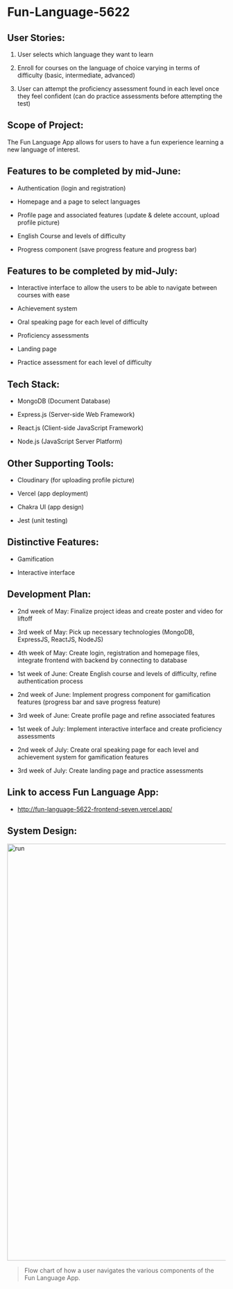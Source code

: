 # Fun-Language-5622
## User Stories:  
1. User selects which language they want to learn  

2. Enroll for courses on the language of choice varying in terms of difficulty (basic, intermediate, advanced)  

3. User can attempt the proficiency assessment found in each level once they feel confident (can do practice assessments before attempting the test)  

## Scope of Project:  
The Fun Language App allows for users to have a fun experience learning a new language of interest.

## Features to be completed by mid-June:
* Authentication (login and registration)  

* Homepage and a page to select languages  

* Profile page and associated features (update & delete account, upload profile picture) 

* English Course and levels of difficulty

* Progress component (save progress feature and progress bar)  

## Features to be completed by mid-July:
* Interactive interface to allow the users to be able to navigate between courses with ease

* Achievement system

* Oral speaking page for each level of difficulty

* Proficiency assessments 

* Landing page 

* Practice assessment for each level of difficulty  

## Tech Stack:
* MongoDB (Document Database)

* Express.js (Server-side Web Framework)

* React.js (Client-side JavaScript Framework)

* Node.js (JavaScript Server Platform)

## Other Supporting Tools:
* Cloudinary (for uploading profile picture)

* Vercel (app deployment)

* Chakra UI (app design)

* Jest (unit testing)

## Distinctive Features:
* Gamification  

* Interactive interface  

## Development Plan:
* 2nd week of May: Finalize project ideas and create poster and video for liftoff  

* 3rd week of May: Pick up necessary technologies (MongoDB, ExpressJS, ReactJS, NodeJS)  

* 4th week of May: Create login, registration and homepage files, integrate frontend with backend by connecting to database  

* 1st week of June: Create English course and levels of difficulty, refine authentication process

* 2nd week of June: Implement progress component for gamification features (progress bar and save progress feature)

* 3rd week of June: Create profile page and refine associated features 

* 1st week of July: Implement interactive interface and create proficiency assessments

* 2nd week of July: Create oral speaking page for each level and achievement system for gamification features

* 3rd week of July: Create landing page and practice assessments

## Link to access Fun Language App:
* http://fun-language-5622-frontend-seven.vercel.app/

## System Design:
<img width="960" alt="run" src="https://github.com/zhanyang01/Fun-Language-5622/assets/110977266/a13e91c5-8872-4bab-a316-d9c5c80b20b0">   

> Flow chart of how a user navigates the various components of the Fun Language App. 




